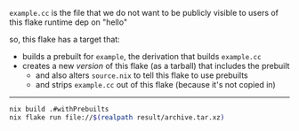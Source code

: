 
`example.cc` is the file that we do not want to be publicly visible to users of this flake
runtime dep on "hello"

so, this flake has a target that:
  - builds a prebuilt for `example`, the derivation that builds `example.cc`
  - creates a new _version_ of this flake (as a tarball) that includes the prebuilt
    * and also alters `source.nix` to tell this flake to use prebuilts
    * and strips `example.cc` out of this flake (because it's not copied in)


---

```bash
nix build .#withPrebuilts
nix flake run file://$(realpath result/archive.tar.xz)
```
